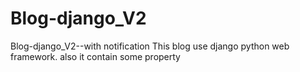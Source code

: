 # Blog-django_V2
Blog-django_V2--with notification 
This blog use django python web framework. also it contain some property 
